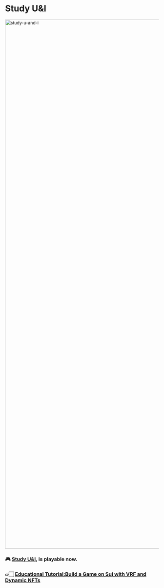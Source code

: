 # Study U&I
<img width="1728" alt="study-u-and-i" src="https://github.com/welldonestudio/study_u_and_I/assets/49579003/e35b0c99-7d51-4190-80cc-069791b1fa5c">

### 🎮 [Study U&I](https://docs.welldonestudio.io/tutorials/sui-game/game), is playable now.

### 👉🏻 [Educational Tutorial:Build a Game on Sui with VRF and Dynamic NFTs](https://docs.welldonestudio.io/tutorials/sui-game/)

